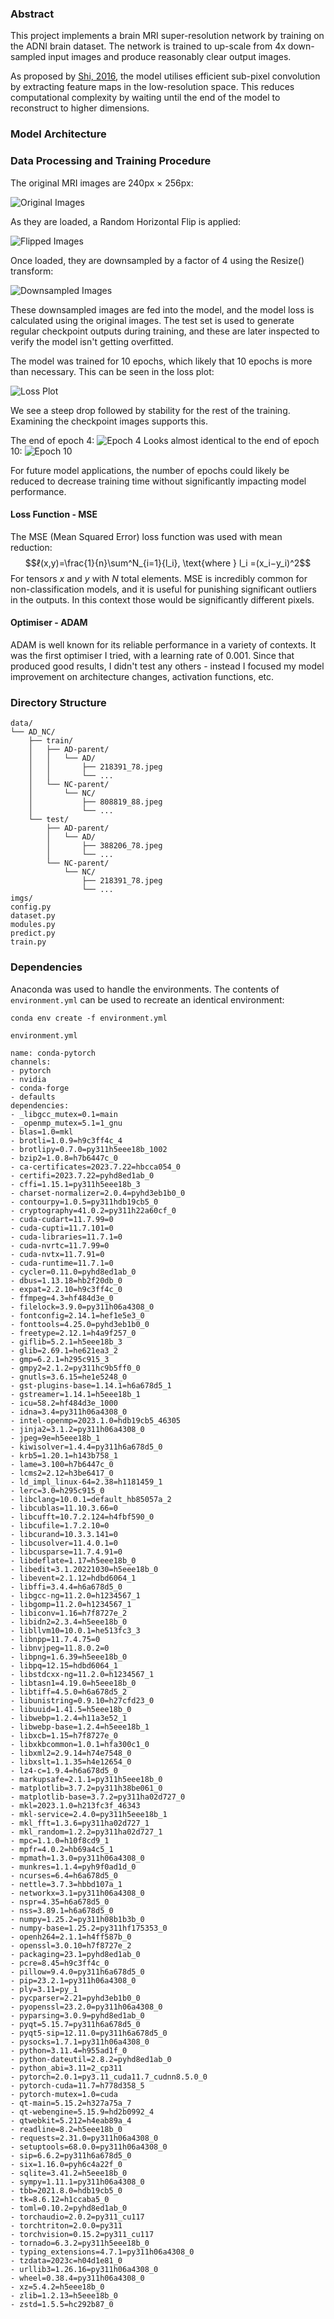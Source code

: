 ### Abstract
This project implements a brain MRI super-resolution network by training on the ADNI brain dataset. The network is trained to up-scale from 4x down-sampled input images and produce reasonably clear output images.

As proposed by [Shi, 2016](https://arxiv.org/abs/1609.05158), the model utilises efficient sub-pixel convolution by extracting feature maps in the low-resolution space. This reduces computational complexity by waiting until the end of the model to reconstruct to higher dimensions.

### Model Architecture



### Data Processing and Training Procedure
The original MRI images are 240px $\times$ 256px:

![Original Images](doc/original.png)

As they are loaded, a Random Horizontal Flip is applied:

![Flipped Images](doc/original-flipped.png)

Once loaded, they are downsampled by a factor of 4 using the Resize() transform:

![Downsampled Images](doc/downsampled.png)

These downsampled images are fed into the model, and the model loss is calculated using the original images. The test set is used to generate regular checkpoint outputs during training, and these are later inspected to verify the model isn't getting overfitted.

The model was trained for 10 epochs, which likely that 10 epochs is more than necessary. This can be seen in the loss plot:

![Loss Plot](doc/lossplot.png)

We see a steep drop followed by stability for the rest of the training. Examining the checkpoint images supports this.

The end of epoch 4:
![Epoch 4](doc/%5B4,10%5D%5B160,169%5Doutput.png)
Looks almost identical to the end of epoch 10:
![Epoch 10](doc/%5B10,10%5D%5B169,169%5Doutput.png)

For future model applications, the number of epochs could likely be reduced to decrease training time without significantly impacting model performance.

#### Loss Function - MSE
The MSE (Mean Squared Error) loss function was used with mean reduction:
    $$ℓ(x,y)=\frac{1}{n}\sum^N_{i=1}{l_i}, \text{where }  l_i =(x_i−y_i)^2$$
For tensors $x$ and $y$ with $N$ total elements. MSE is incredibly common for non-classification models, and it is useful for punishing significant outliers in the outputs. In this context those would be significantly different pixels.


#### Optimiser - ADAM
ADAM is well known for its reliable performance in a variety of contexts. It was the first optimiser I tried, with a learning rate of 0.001. Since that produced good results, I didn't test any others - instead I focused my model improvement on architecture changes, activation functions, etc.

### Directory Structure

    data/
    └── AD_NC/
        ├── train/
        │   ├── AD-parent/
        │   │   └── AD/
        │   │       ├── 218391_78.jpeg
        │   │       └── ...
        │   └── NC-parent/
        │       └── NC/
        │           ├── 808819_88.jpeg
        │           └── ...
        └── test/
            ├── AD-parent/
            │   └── AD/
            │       ├── 388206_78.jpeg
            │       └── ...
            └── NC-parent/
                └── NC/
                    ├── 218391_78.jpeg
                    └── ...
    imgs/
    config.py
    dataset.py
    modules.py
    predict.py
    train.py

### Dependencies

Anaconda was used to handle the environments. The contents of ``environment.yml`` can be used to recreate an identical environment:

    conda env create -f environment.yml

``environment.yml``

    name: conda-pytorch
    channels:
    - pytorch
    - nvidia
    - conda-forge
    - defaults
    dependencies:
    - _libgcc_mutex=0.1=main
    - _openmp_mutex=5.1=1_gnu
    - blas=1.0=mkl
    - brotli=1.0.9=h9c3ff4c_4
    - brotlipy=0.7.0=py311h5eee18b_1002
    - bzip2=1.0.8=h7b6447c_0
    - ca-certificates=2023.7.22=hbcca054_0
    - certifi=2023.7.22=pyhd8ed1ab_0
    - cffi=1.15.1=py311h5eee18b_3
    - charset-normalizer=2.0.4=pyhd3eb1b0_0
    - contourpy=1.0.5=py311hdb19cb5_0
    - cryptography=41.0.2=py311h22a60cf_0
    - cuda-cudart=11.7.99=0
    - cuda-cupti=11.7.101=0
    - cuda-libraries=11.7.1=0
    - cuda-nvrtc=11.7.99=0
    - cuda-nvtx=11.7.91=0
    - cuda-runtime=11.7.1=0
    - cycler=0.11.0=pyhd8ed1ab_0
    - dbus=1.13.18=hb2f20db_0
    - expat=2.2.10=h9c3ff4c_0
    - ffmpeg=4.3=hf484d3e_0
    - filelock=3.9.0=py311h06a4308_0
    - fontconfig=2.14.1=hef1e5e3_0
    - fonttools=4.25.0=pyhd3eb1b0_0
    - freetype=2.12.1=h4a9f257_0
    - giflib=5.2.1=h5eee18b_3
    - glib=2.69.1=he621ea3_2
    - gmp=6.2.1=h295c915_3
    - gmpy2=2.1.2=py311hc9b5ff0_0
    - gnutls=3.6.15=he1e5248_0
    - gst-plugins-base=1.14.1=h6a678d5_1
    - gstreamer=1.14.1=h5eee18b_1
    - icu=58.2=hf484d3e_1000
    - idna=3.4=py311h06a4308_0
    - intel-openmp=2023.1.0=hdb19cb5_46305
    - jinja2=3.1.2=py311h06a4308_0
    - jpeg=9e=h5eee18b_1
    - kiwisolver=1.4.4=py311h6a678d5_0
    - krb5=1.20.1=h143b758_1
    - lame=3.100=h7b6447c_0
    - lcms2=2.12=h3be6417_0
    - ld_impl_linux-64=2.38=h1181459_1
    - lerc=3.0=h295c915_0
    - libclang=10.0.1=default_hb85057a_2
    - libcublas=11.10.3.66=0
    - libcufft=10.7.2.124=h4fbf590_0
    - libcufile=1.7.2.10=0
    - libcurand=10.3.3.141=0
    - libcusolver=11.4.0.1=0
    - libcusparse=11.7.4.91=0
    - libdeflate=1.17=h5eee18b_0
    - libedit=3.1.20221030=h5eee18b_0
    - libevent=2.1.12=hdbd6064_1
    - libffi=3.4.4=h6a678d5_0
    - libgcc-ng=11.2.0=h1234567_1
    - libgomp=11.2.0=h1234567_1
    - libiconv=1.16=h7f8727e_2
    - libidn2=2.3.4=h5eee18b_0
    - libllvm10=10.0.1=he513fc3_3
    - libnpp=11.7.4.75=0
    - libnvjpeg=11.8.0.2=0
    - libpng=1.6.39=h5eee18b_0
    - libpq=12.15=hdbd6064_1
    - libstdcxx-ng=11.2.0=h1234567_1
    - libtasn1=4.19.0=h5eee18b_0
    - libtiff=4.5.0=h6a678d5_2
    - libunistring=0.9.10=h27cfd23_0
    - libuuid=1.41.5=h5eee18b_0
    - libwebp=1.2.4=h11a3e52_1
    - libwebp-base=1.2.4=h5eee18b_1
    - libxcb=1.15=h7f8727e_0
    - libxkbcommon=1.0.1=hfa300c1_0
    - libxml2=2.9.14=h74e7548_0
    - libxslt=1.1.35=h4e12654_0
    - lz4-c=1.9.4=h6a678d5_0
    - markupsafe=2.1.1=py311h5eee18b_0
    - matplotlib=3.7.2=py311h38be061_0
    - matplotlib-base=3.7.2=py311ha02d727_0
    - mkl=2023.1.0=h213fc3f_46343
    - mkl-service=2.4.0=py311h5eee18b_1
    - mkl_fft=1.3.6=py311ha02d727_1
    - mkl_random=1.2.2=py311ha02d727_1
    - mpc=1.1.0=h10f8cd9_1
    - mpfr=4.0.2=hb69a4c5_1
    - mpmath=1.3.0=py311h06a4308_0
    - munkres=1.1.4=pyh9f0ad1d_0
    - ncurses=6.4=h6a678d5_0
    - nettle=3.7.3=hbbd107a_1
    - networkx=3.1=py311h06a4308_0
    - nspr=4.35=h6a678d5_0
    - nss=3.89.1=h6a678d5_0
    - numpy=1.25.2=py311h08b1b3b_0
    - numpy-base=1.25.2=py311hf175353_0
    - openh264=2.1.1=h4ff587b_0
    - openssl=3.0.10=h7f8727e_2
    - packaging=23.1=pyhd8ed1ab_0
    - pcre=8.45=h9c3ff4c_0
    - pillow=9.4.0=py311h6a678d5_0
    - pip=23.2.1=py311h06a4308_0
    - ply=3.11=py_1
    - pycparser=2.21=pyhd3eb1b0_0
    - pyopenssl=23.2.0=py311h06a4308_0
    - pyparsing=3.0.9=pyhd8ed1ab_0
    - pyqt=5.15.7=py311h6a678d5_0
    - pyqt5-sip=12.11.0=py311h6a678d5_0
    - pysocks=1.7.1=py311h06a4308_0
    - python=3.11.4=h955ad1f_0
    - python-dateutil=2.8.2=pyhd8ed1ab_0
    - python_abi=3.11=2_cp311
    - pytorch=2.0.1=py3.11_cuda11.7_cudnn8.5.0_0
    - pytorch-cuda=11.7=h778d358_5
    - pytorch-mutex=1.0=cuda
    - qt-main=5.15.2=h327a75a_7
    - qt-webengine=5.15.9=hd2b0992_4
    - qtwebkit=5.212=h4eab89a_4
    - readline=8.2=h5eee18b_0
    - requests=2.31.0=py311h06a4308_0
    - setuptools=68.0.0=py311h06a4308_0
    - sip=6.6.2=py311h6a678d5_0
    - six=1.16.0=pyh6c4a22f_0
    - sqlite=3.41.2=h5eee18b_0
    - sympy=1.11.1=py311h06a4308_0
    - tbb=2021.8.0=hdb19cb5_0
    - tk=8.6.12=h1ccaba5_0
    - toml=0.10.2=pyhd8ed1ab_0
    - torchaudio=2.0.2=py311_cu117
    - torchtriton=2.0.0=py311
    - torchvision=0.15.2=py311_cu117
    - tornado=6.3.2=py311h5eee18b_0
    - typing_extensions=4.7.1=py311h06a4308_0
    - tzdata=2023c=h04d1e81_0
    - urllib3=1.26.16=py311h06a4308_0
    - wheel=0.38.4=py311h06a4308_0
    - xz=5.4.2=h5eee18b_0
    - zlib=1.2.13=h5eee18b_0
    - zstd=1.5.5=hc292b87_0
